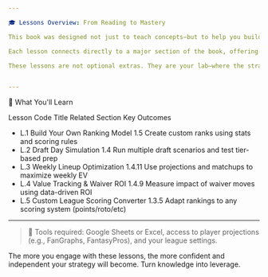 ```yaml
---

🎓 Lessons Overview: From Reading to Mastery

This book was designed not just to teach concepts—but to help you build and apply them. The Lessons section provides hands-on, guided exercises that mirror real-world fantasy sports tasks, tools, and strategies.

Each lesson connects directly to a major section of the book, offering a structured walkthrough you can complete using spreadsheets, projection data, and league-specific rules.

These lessons are not optional extras. They are your lab—where the strategy becomes skill.


---
```


📘 What You'll Learn

Lesson Code	Title	Related Section	Key Outcomes

- L.1	Build Your Own Ranking Model	1.5	Create custom ranks using stats and scoring rules
- L.2	Draft Day Simulation	1.4	Run multiple draft scenarios and test tier-based prep
- L.3	Weekly Lineup Optimization	1.4.11	Use projections and matchups to maximize weekly EV
- L.4	Value Tracking & Waiver ROI	1.4.9	Measure impact of waiver moves using data-driven ROI
- L.5	Custom League Scoring Converter	1.3.5	Adapt rankings to any scoring system (points/roto/etc)



---

> 🔧 Tools required: Google Sheets or Excel, access to player projections (e.g., FanGraphs, FantasyPros), and your league settings.



The more you engage with these lessons, the more confident and independent your strategy will become. Turn knowledge into leverage.


